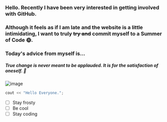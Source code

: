 ### Hello. Recently I have been very interested in getting involved with GitHub.
### Although it feels as if I am late and the website is a little intimidating, I want to truly ~~try and~~ commit myself to a Summer of Code 🌞.
### Today's advice from myself is...
##### True change is never meant to be applauded. It is for the satisfaction of oneself. 🌟

![image](https://github.com/user-attachments/assets/b36b04e6-46a6-42db-b168-de4936c2b548)

``` C++
cout << "Hello Everyone.";
```

- [ ] Stay frosty
- [ ] Be cool
- [ ] Stay coding
